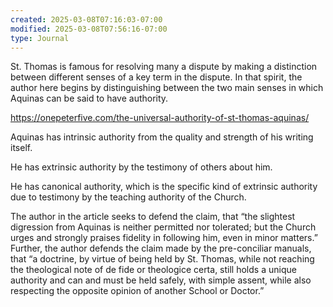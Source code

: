 ```yaml
---
created: 2025-03-08T07:16:03-07:00
modified: 2025-03-08T07:56:16-07:00
type: Journal
---
```


St. Thomas is famous for resolving many a dispute by making a distinction between different senses of a key term in the dispute. In that spirit, the author here begins by distinguishing between the two main senses in which Aquinas can be said to have authority.

https://onepeterfive.com/the-universal-authority-of-st-thomas-aquinas/

Aquinas has intrinsic authority from the quality and strength of his writing itself.

He has extrinsic authority by the testimony of others about him.

He has canonical authority, which is the specific kind of extrinsic authority due to testimony by the teaching authority of the Church.

The author in the article seeks to defend the claim, that “the slightest digression from Aquinas is neither permitted nor tolerated; but the Church urges and strongly praises fidelity in following him, even in minor matters.” Further, the author defends the claim made by the pre-conciliar manuals, that “a doctrine, by virtue of being held by St. Thomas, while not reaching the theological note of de fide or theologice certa, still holds a unique authority and can and must be held safely, with simple assent, while also respecting the opposite opinion of another School or Doctor.”
